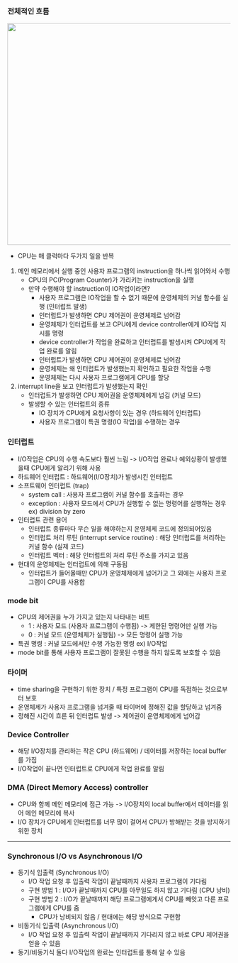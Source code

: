 ### 전체적인 흐름
<img src="https://user-images.githubusercontent.com/49056225/116192641-1b846c00-a769-11eb-9b53-5a57e379ff11.png" width="700" height="500"><br>
- CPU는 매 클럭마다 두가지 일을 반복
1. 메인 메모리에서 실행 중인 사용자 프로그램의 instruction을 하나씩 읽어와서 수행
    - CPU의 PC(Program Counter)가 가리키는 instruction을 실행
    - 만약 수행해야 할 instruction이 IO작업이라면?
      - 사용자 프로그램은 IO작업을 할 수 없기 때문에 운영체제의 커널 함수를 실행 (인터럽트 발생)
      - 인터럽트가 발생하면 CPU 제어권이 운영체제로 넘어감
      - 운영체제가 인터럽트를 보고 CPU에게 device controller에게 IO작업 지시를 명령
      - device controller가 작업을 완료하고 인터럽트를 발생시켜 CPU에게 작업 완료를 알림
      - 인터럽트가 발생하면 CPU 제어권이 운영체제로 넘어감
      - 운영체제는 왜 인터럽트가 발생했는지 확인하고 필요한 작업을 수행
      - 운영체제는 다시 사용자 프로그램에게 CPU를 할당
2. interrupt line을 보고 인터럽트가 발생했는지 확인
    - 인터럽트가 발생하면 CPU 제어권을 운영체제에게 넘김 (커널 모드)
    - 발생할 수 있는 인터럽트의 종류
      - IO 장치가 CPU에게 요청사항이 있는 경우 (하드웨어 인터럽트)
      - 사용자 프로그램이 특권 명령(IO 작업)을 수행하는 경우 

### 인터럽트
- I/O작업은 CPU의 수행 속도보다 훨씬 느림 -> I/O작업 완료나 예외상황이 발생했을때 CPU에게 알리기 위해 사용
- 하드웨어 인터럽트 : 하드웨어(I/O장치)가 발생시킨 인터럽트
- 소프트웨어 인터럽트 (trap)
  - system call : 사용자 프로그램이 커널 함수를 호출하는 경우
  - exception : 사용자 모드에서 CPU가 실행할 수 없는 명령어를 실행하는 경우 ex) division by zero
- 인터럽트 관련 용어
  - 인터럽트 종류마다 무슨 일을 해야하는지 운영체제 코드에 정의되어있음
  - 인터럽트 처리 루틴 (interrupt service routine) : 해당 인터럽트를 처리하는 커널 함수 (실제 코드)
  - 인터럽트 벡터 : 해당 인터럽트의 처리 루틴 주소를 가지고 있음
- 현대의 운영체제는 인터럽트에 의해 구동됨
  - 인터럽트가 들어올때만 CPU가 운영체제에게 넘어가고 그 외에는 사용자 프로그램이 CPU를 사용함 
  
### mode bit
- CPU의 제어권을 누가 가지고 있는지 나타내는 비트
  - 1 : 사용자 모드 (사용자 프로그램이 수행됨) -> 제한된 명령어만 실행 가능
  - 0 : 커널 모드 (운영체제가 실행됨) -> 모든 명령어 실행 가능
- 특권 명령 : 커널 모드에서만 수행 가능한 명령 ex) I/O작업
- mode bit를 통해 사용자 프로그램이 잘못된 수행을 하지 않도록 보호할 수 있음

### 타이머
- time sharing을 구현하기 위한 장치 / 특정 프로그램이 CPU를 독점하는 것으로부터 보호
- 운영체제가 사용자 프로그램을 넘겨줄 때 타이머에 정해진 값을 할당하고 넘겨줌
- 정해진 시간이 흐른 뒤 인터럽트 발생 -> 제어권이 운영체제에게 넘어감

### Device Controller
- 해당 I/O장치를 관리하는 작은 CPU (하드웨어) / 데이터를 저장하는 local buffer를 가짐
- I/O작업이 끝나면 인터럽트로 CPU에게 작업 완료를 알림

### DMA (Direct Memory Access) controller
- CPU와 함께 메인 메모리에 접근 가능 -> I/O장치의 local buffer에서 데이터를 읽어 메인 메모리에 복사
- I/O 장치가 CPU에게 인터럽트를 너무 많이 걸어서 CPU가 방해받는 것을 방지하기 위한 장치

---
### Synchronous I/O vs Asynchronous I/O
- 동기식 입출력 (Synchronous I/O)
    - I/O 작업 요청 후 입출력 작업이 끝날때까지 사용자 프로그램이 기다림
    - 구현 방법 1 : I/O가 끝날때까지 CPU를 아무일도 하지 않고 기다림 (CPU 낭비)
    - 구현 방법 2 : I/O가 끝날때까지 해당 프로그램에게서 CPU를 빼앗고 다른 프로그램에게 CPU를 줌
        - CPU가 낭비되지 않음 / 현대에는 해당 방식으로 구현함 
- 비동기식 입출력 (Asynchronous I/O)   
    - I/O 작업 요청 후 입출력 작업이 끝날때까지 기다리지 않고 바로 CPU 제어권을 얻을 수 있음
- 동기/비동기식 둘다 I/O작업의 완료는 인터럽트를 통해 알 수 있음

